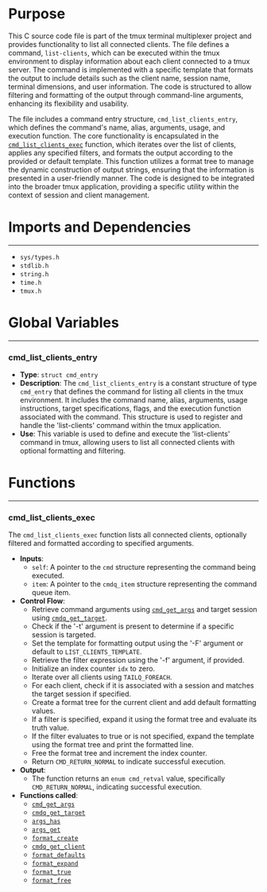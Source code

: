 # Purpose
This C source code file is part of the tmux terminal multiplexer project and provides functionality to list all connected clients. The file defines a command, `list-clients`, which can be executed within the tmux environment to display information about each client connected to a tmux server. The command is implemented with a specific template that formats the output to include details such as the client name, session name, terminal dimensions, and user information. The code is structured to allow filtering and formatting of the output through command-line arguments, enhancing its flexibility and usability.

The file includes a command entry structure, `cmd_list_clients_entry`, which defines the command's name, alias, arguments, usage, and execution function. The core functionality is encapsulated in the [`cmd_list_clients_exec`](#cmd_list_clients_exec) function, which iterates over the list of clients, applies any specified filters, and formats the output according to the provided or default template. This function utilizes a format tree to manage the dynamic construction of output strings, ensuring that the information is presented in a user-friendly manner. The code is designed to be integrated into the broader tmux application, providing a specific utility within the context of session and client management.
# Imports and Dependencies

---
- `sys/types.h`
- `stdlib.h`
- `string.h`
- `time.h`
- `tmux.h`


# Global Variables

---
### cmd_list_clients_entry
- **Type**: `struct cmd_entry`
- **Description**: The `cmd_list_clients_entry` is a constant structure of type `cmd_entry` that defines the command for listing all clients in the tmux environment. It includes the command name, alias, arguments, usage instructions, target specifications, flags, and the execution function associated with the command. This structure is used to register and handle the 'list-clients' command within the tmux application.
- **Use**: This variable is used to define and execute the 'list-clients' command in tmux, allowing users to list all connected clients with optional formatting and filtering.


# Functions

---
### cmd_list_clients_exec<!-- {{#callable:cmd_list_clients_exec}} -->
The `cmd_list_clients_exec` function lists all connected clients, optionally filtered and formatted according to specified arguments.
- **Inputs**:
    - `self`: A pointer to the `cmd` structure representing the command being executed.
    - `item`: A pointer to the `cmdq_item` structure representing the command queue item.
- **Control Flow**:
    - Retrieve command arguments using [`cmd_get_args`](cmd.c.driver.md#cmd_get_args) and target session using [`cmdq_get_target`](cmd-queue.c.driver.md#cmdq_get_target).
    - Check if the '-t' argument is present to determine if a specific session is targeted.
    - Set the template for formatting output using the '-F' argument or default to `LIST_CLIENTS_TEMPLATE`.
    - Retrieve the filter expression using the '-f' argument, if provided.
    - Initialize an index counter `idx` to zero.
    - Iterate over all clients using `TAILQ_FOREACH`.
    - For each client, check if it is associated with a session and matches the target session if specified.
    - Create a format tree for the current client and add default formatting values.
    - If a filter is specified, expand it using the format tree and evaluate its truth value.
    - If the filter evaluates to true or is not specified, expand the template using the format tree and print the formatted line.
    - Free the format tree and increment the index counter.
    - Return `CMD_RETURN_NORMAL` to indicate successful execution.
- **Output**:
    - The function returns an `enum cmd_retval` value, specifically `CMD_RETURN_NORMAL`, indicating successful execution.
- **Functions called**:
    - [`cmd_get_args`](cmd.c.driver.md#cmd_get_args)
    - [`cmdq_get_target`](cmd-queue.c.driver.md#cmdq_get_target)
    - [`args_has`](arguments.c.driver.md#args_has)
    - [`args_get`](arguments.c.driver.md#args_get)
    - [`format_create`](format.c.driver.md#format_create)
    - [`cmdq_get_client`](cmd-queue.c.driver.md#cmdq_get_client)
    - [`format_defaults`](format.c.driver.md#format_defaults)
    - [`format_expand`](format.c.driver.md#format_expand)
    - [`format_true`](format.c.driver.md#format_true)
    - [`format_free`](format.c.driver.md#format_free)



